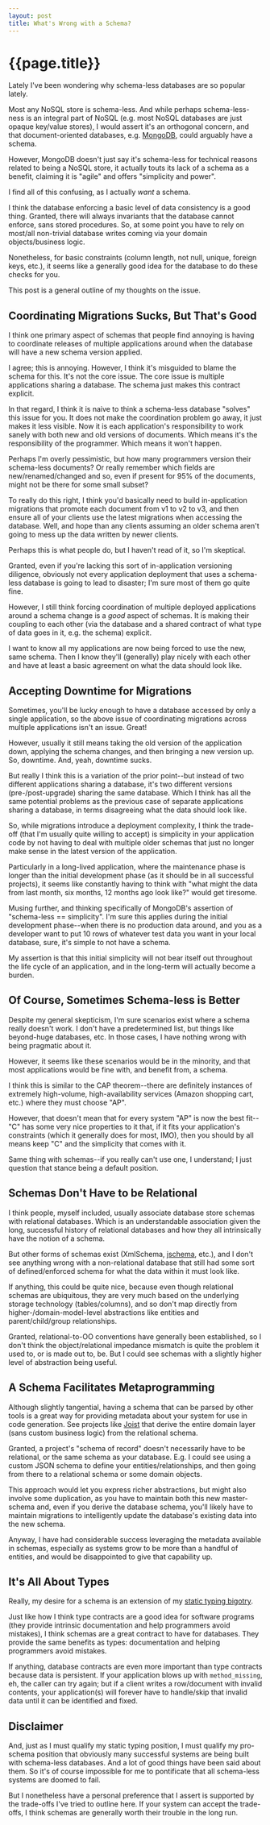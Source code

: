 ```yaml
---
layout: post
title: What's Wrong with a Schema?
---
```


{{page.title}}
==============

Lately I've been wondering why schema-less databases are so popular lately.

Most any NoSQL store is schema-less. And while perhaps schema-less-ness is an integral part of NoSQL (e.g. most NoSQL databases are just opaque key/value stores), I would assert it's an orthogonal concern, and that document-oriented databases, e.g. [MongoDB](http://www.mongodb.org/), could arguably have a schema.

However, MongoDB doesn't just say it's schema-less for technical reasons related to being a NoSQL store, it actually touts its lack of a schema as a benefit, claiming it is "agile" and offers "simplicity and power".

I find all of this confusing, as I actually *want* a schema.

I think the database enforcing a basic level of data consistency is a good thing. Granted, there will always invariants that the database cannot enforce, sans stored procedures. So, at some point you have to rely on most/all non-trivial database writes coming via your domain objects/business logic.

Nonetheless, for basic constraints (column length, not null, unique, foreign keys, etc.), it seems like a generally good idea for the database to do these checks for you.

This post is a general outline of my thoughts on the issue.

Coordinating Migrations Sucks, But That's Good
----------------------------------------------

I think one primary aspect of schemas that people find annoying is having to coordinate releases of multiple applications around when the database will have a new schema version applied.

I agree; this is annoying. However, I think it's misguided to blame the schema for this. It's not the core issue. The core issue is multiple applications sharing a database. The schema just makes this contract explicit.

In that regard, I think it is naive to think a schema-less database "solves" this issue for you. It does not make the coordination problem go away, it just makes it less visible. Now it is each application's responsibility to work sanely with both new and old versions of documents. Which means it's the responsibility of the programmer. Which means it won't happen.

Perhaps I'm overly pessimistic, but how many programmers version their schema-less documents? Or really remember which fields are new/renamed/changed and so, even if present for 95% of the documents, might not be there for some small subset?

To really do this right, I think you'd basically need to build in-application migrations that promote each document from v1 to v2 to v3, and then ensure all of your clients use the latest migrations when accessing the database. Well, and hope than any clients assuming an older schema aren't going to mess up the data written by newer clients.

Perhaps this is what people do, but I haven't read of it, so I'm skeptical.

Granted, even if you're lacking this sort of in-application versioning diligence, obviously not every application deployment that uses a schema-less database is going to lead to disaster; I'm sure most of them go quite fine.

However, I still think forcing coordination of multiple deployed applications around a schema change is a *good* aspect of schemas. It is making their coupling to each other (via the database and a shared contract of what type of data goes in it, e.g. the schema) explicit.

I want to know all my applications are now being forced to use the new, same schema. Then I know they'll (generally) play nicely with each other and have at least a basic agreement on what the data should look like.

Accepting Downtime for Migrations
---------------------------------

Sometimes, you'll be lucky enough to have a database accessed by only a single application, so the above issue of coordinating migrations across multiple applications isn't an issue. Great!

However, usually it still means taking the old version of the application down, applying the schema changes, and then bringing a new version up. So, downtime. And, yeah, downtime sucks.

But really I think this is a variation of the prior point--but instead of two different applications sharing a database, it's two different versions (pre-/post-upgrade) sharing the same database. Which I think has all the same potential problems as the previous case of separate applications sharing a database, in terms disagreeing what the data should look like.

So, while migrations introduce a deployment complexity, I think the trade-off (that I'm usually quite willing to accept) is simplicity in your application code by not having to deal with multiple older schemas that just no longer make sense in the latest version of the application.

Particularly in a long-lived application, where the maintenance phase is longer than the initial development phase (as it should be in all successful projects), it seems like constantly having to think with "what might the data from last month, six months, 12 months ago look like?" would get tiresome.

Musing further, and thinking specifically of MongoDB's assertion of "schema-less == simplicity". I'm sure this applies during the initial development phase--when there is no production data around, and you as a developer want to put 10 rows of whatever test data you want in your local database, sure, it's simple to not have a schema.

My assertion is that this initial simplicity will not bear itself out throughout the life cycle of an application, and in the long-term will actually become a burden.

Of Course, Sometimes Schema-less is Better
------------------------------------------

Despite my general skepticism, I'm sure scenarios exist where a schema really doesn't work. I don't have a predetermined list, but things like beyond-huge databases, etc. In those cases, I have nothing wrong with being pragmatic about it.

However, it seems like these scenarios would be in the minority, and that most applications would be fine with, and benefit from, a schema.

I think this is similar to the CAP theorem--there are definitely instances of extremely high-volume, high-availability services (Amazon shopping cart, etc.) where they must choose "AP".

However, that doesn't mean that for every system "AP" is now the best fit--"C" has some very nice properties to it that, if it fits your application's constraints (which it generally does for most, IMO), then you should by all means keep "C" and the simplicity that comes with it.

Same thing with schemas--if you really can't use one, I understand; I just question that stance being a default position.

Schemas Don't Have to be Relational
-----------------------------------

I think people, myself included, usually associate database store schemas with relational databases. Which is an understandable association given the long, successful history of relational databases and how they all intrinsically have the notion of a schema.

But other forms of schemas exist (XmlSchema, [jschema](http://jschema.org/), etc.), and I don't see anything wrong with a non-relational database that still had some sort of defined/enforced schema for what the data within it must look like.

If anything, this could be quite nice, because even though relational schemas are ubiquitous, they are very much based on the underlying storage technology (tables/columns), and so don't map directly from higher-/domain-model-level abstractions like entities and parent/child/group relationships.

Granted, relational-to-OO conventions have generally been established, so I don't think the object/relational impedance mismatch is quite the problem it used to, or is made out to, be. But I could see schemas with a slightly higher level of abstraction being useful.

A Schema Facilitates Metaprogramming
------------------------------------

Although slightly tangential, having a schema that can be parsed by other tools is a great way for providing metadata about your system for use in code generation. See projects like [Joist](http://www.joist.ws) that derive the entire domain layer (sans custom business logic) from the relational schema.

Granted, a project's "schema of record" doesn't necessarily have to be relational, or the same schema as your database. E.g. I could see using a custom JSON schema to define your entities/relationships, and then going from there to a relational schema or some domain objects.

This approach would let you express richer abstractions, but might also involve some duplication, as you have to maintain both this new master-schema and, even if you derive the database schema, you'll likely have to maintain migrations to intelligently update the database's existing data into the new schema.

Anyway, I have had considerable success leveraging the metadata available in schemas, especially as systems grow to be more than a handful of entities, and would be disappointed to give that capability up.

It's All About Types
--------------------

Really, my desire for a schema is an extension of my [static typing bigotry](/2010/11/24/why-im-a-static-typing-bigot.html).

Just like how I think type contracts are a good idea for software programs (they provide intrinsic documentation and help programmers avoid mistakes), I think schemas are a great contract to have for databases. They provide the same benefits as types: documentation and helping programmers avoid mistakes.

If anything, database contracts are even more important than type contracts because data is persistent. If your application blows up with `method_missing`, eh, the caller can try again; but if a client writes a row/document with invalid contents, your application(s) will forever have to handle/skip that invalid data until it can be identified and fixed.

Disclaimer
----------

And, just as I must qualify my static typing position, I must qualify my pro-schema position that obviously many successful systems are being built with schema-less databases. And a lot of good things have been said about them. So it's of course impossible for me to pontificate that all schema-less systems are doomed to fail.

But I nonetheless have a personal preference that I assert is supported by the trade-offs I've tried to outline here. If your system can accept the trade-offs, I think schemas are generally worth their trouble in the long run.


